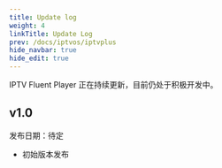 ```yaml
---
title: Update log
weight: 4
linkTitle: Update Log
prev: /docs/iptvos/iptvplus
hide_navbar: true
hide_edit: true
---
```


IPTV Fluent Player 正在持续更新，目前仍处于积极开发中。

## v1.0

发布日期：待定

- 初始版本发布
